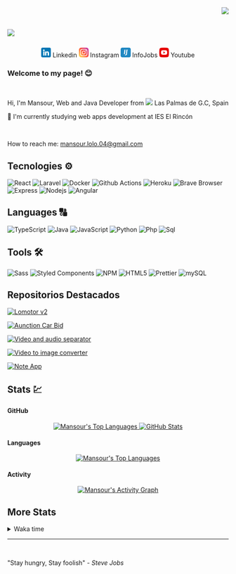 <a href="https://visitorbadge.io/status?path=https%3A%2F%2Fgithub.com%2Fmansulol">
  <img align="right" src="https://api.visitorbadge.io/api/visitors?path=https%3A%2F%2Fgithub.com%2Fmansulol&labelColor=%23697689&countColor=%232ccce4" />
</a>

<h1 align="left">
  <a href="https://git.io/typing-svg">
    <img src="https://readme-typing-svg.herokuapp.com/?lines=Hello,+There!+👋;This+is+Mansour+Lo+Lo....;Nice+to+meet+you!&center=true&size=26">
  </a>
</h1>

<p align="center">
  <img href="https://www.linkedin.com/in/mansour-lo-lo-722204332/" height="22px" src="./Images/linkedin.png">
  <span>Linkedin</span>
  <img href="https://www.instagram.com/" height="22px" src="./Images/instagram.png"> 
  <span>Instagram</span>
  <img href="https://www.infojobs.net/candidate/cv/view/index.xhtml?dgv=6889177562589839967" height="22px" src="./Images/infojobs.svg">
  <span>InfoJobs</span>
  <img href="https://www.youtube.com/" height="22px" src="./Images/youtube.png"> 
  <span>Youtube</span>
</p>

### Welcome to my page! 😊
<br>

<p align="start">
 Hi, I'm Mansour, Web and Java Developer from <img src="https://cdn-icons-png.flaticon.com/512/197/197593.png" width="13"/> 
 Las Palmas de G.C, Spain
</p>

<p>
  🔬 I'm currently studying web apps development at IES El Rincón
</p> 

<br>

<p>How to reach me: <a href="mailto:mansour.lolo.04@gmail.com">mansour.lolo.04@gmail.com</a></p>

## Tecnologies ⚙️
<p>
  <img alt="React" src="https://img.shields.io/badge/-React-45b8d8?style=flat-square&logo=react&logoColor=white" />
  <img alt="Laravel" src="https://img.shields.io/badge/-Laravel-f23b2f?style=flat-square&logo=laravel&logoColor=white" />
  <img alt="Docker" src="https://img.shields.io/badge/-Docker-46a2f1?style=flat-square&logo=docker&logoColor=white" />
  <img alt="Github Actions" src="https://img.shields.io/badge/-Github_Actions-2088FF?style=flat-square&logo=github-actions&logoColor=white" />
  <img alt="Heroku" src="https://img.shields.io/badge/-Heroku-430098?style=flat-square&logo=heroku&logoColor=white" />
  <img alt="Brave Browser" src="https://img.shields.io/badge/-Brave_Browser-FB542B?style=flat-square&logo=brave&logoColor=white" />
  <img alt="Express" src="https://img.shields.io/badge/Express-B2B2B2?style=flat-square&logo=Express&logoColor=white
  " />
  <img alt="Nodejs" src="https://img.shields.io/badge/-Nodejs-43853d?style=flat-square&logo=Node.js&logoColor=white" />
  <img alt="Angular" src="https://img.shields.io/badge/-Angular-DD0031?style=flat-square&logo=angular&logoColor=white" />
</p>


## Languages 🔠
<p>
  <img alt="TypeScript" src="https://img.shields.io/badge/-TypeScript-007ACC?style=flat-square&logo=typescript&logoColor=white" />
  <img alt="Java" src="https://custom-icon-badges.demolab.com/badge/Java-FF0000.svg?logo=java&logoColor=white"></a>
  <img alt="JavaScript" src="https://img.shields.io/badge/JavaScript-F7DF1E.svg?logo=javascript&logoColor=black"></a>
  <img alt="Python" src="https://img.shields.io/badge/Python-14354C.svg?logo=python&logoColor=white"></a>
  <img alt="Php" src="https://img.shields.io/badge/Php-7a86b8.svg?logo=php&logoColor=white"></a>
  <img alt="Sql" src="https://img.shields.io/badge/SQL-ffffff.svg?logo=sql&logoColor=white"></a>
</p>


## Tools 🛠️
<p>
  <img alt="Sass" src="https://img.shields.io/badge/-Sass-CC6699?style=flat-square&logo=sass&logoColor=white" />
  <img alt="Styled Components" src="https://img.shields.io/badge/-Styled_Components-db7092?style=flat-square&logo=styled-components&logoColor=white" />
  <img alt="NPM" src="https://img.shields.io/badge/-NPM-CB3837?style=flat-square&logo=npm&logoColor=white" />
  <img alt="HTML5" src="https://img.shields.io/badge/-HTML5-E34F26?style=flat-square&logo=html5&logoColor=white" />
  <img alt="Prettier" src="https://img.shields.io/badge/-Prettier-F7B93E?style=flat-square&logo=prettier&logoColor=white" />
  <img alt="mySQL" src="https://img.shields.io/badge/mysql-3e6e93.svg?logo=mysql&logoColor=white"></a>
</p>

<h2>Repositorios Destacados</h2>

<!-- <p align="center">
  <img src="https://github-readme-stats.vercel.app/api/pin/?username=mansulol&repo=Aunction-Car-Bid" alt="Aunction Car Bid Repo">
  <img src="https://github-readme-stats.vercel.app/api/pin/?username=mansulol&repo=Video-and-Audio-Separator" alt="Video-and-Audio-Separator Repo">
  <img src="https://github-readme-stats.vercel.app/api/pin/?username=mansulol&repo=Notes-App" alt="Notes App Repo">
  <img src="https://github-readme-stats.vercel.app/api/pin/?username=mansulol&repo=Lomotor-V2" alt="Lomotor V2 Repo">
</p> -->

[![Lomotor v2](https://svg.bookmark.style/api?url=https://github.com/mansulol/Lomotor-V2&mode=light&style=horizontal)](https://github.com/mansulol/Lomotor-V2)

[![Aunction Car Bid](https://svg.bookmark.style/api?url=https://github.com/mansulol/Aunction-Car-Bid&mode=dark&style=horizontal)](https://github.com/mansulol/Aunction-Car-Bid)

[![Video and audio separator](https://svg.bookmark.style/api?url=https://github.com/mansulol/Video-and-Audio-Separator&mode=light&style=horizontal)](https://github.com/mansulol/Video-and-Audio-Separator)

[![Video to image converter](https://svg.bookmark.style/api?url=https://github.com/mansulol/Video-to-Image-Converter&mode=dark&style=horizontal)](https://github.com/mansulol/Video-to-Image-Converter)

[![Note App](https://svg.bookmark.style/api?url=https://github.com/mansulol/Notes-App&mode=light&style=horizontal)](https://github.com/mansulol/Notes-App)


## Stats 💹

#### GitHub 
<p align="center">
  <a href="https://github.com/DenverCoder1/github-readme-streak-stats">
    <img alt="Mansour's Top Languages" src="https://streak-stats.demolab.com/?user=mansulol&theme=dark" height="200px"/>
  </a>
  <a href="https://github-readme-stats.vercel.app">
    <img  alt="GitHub Stats" src="https://github-readme-stats.vercel.app/api?username=mansulol&amp;show_icons=true&theme=react" height="200px"/>
  </a>
</p>

  <!-- https://denvercoder1-github-readme-stats.vercel.app/ -->
#### Languages
<p align="center">
  <a href="https://denvercoder1-github-readme-stats.vercel.app/">
    <img alt="Mansour's Top Languages" src="https://denvercoder1-github-readme-stats.vercel.app/api/top-langs/?username=mansulol&langs_count=8&layout=compact&theme=react&hide_border=true&bg_color=1F222E&title_color=F85D7F&icon_color=F8D866&hide=Jupyter%20Notebook,Roff" height="200px"/>
  </a>

</p>

  <!-- https://github.com/ashutosh00710/github-readme-activity-graph -->
#### Activity 
<p align="center">
  <a href="https://github.com/ashutosh00710/github-readme-activity-graph">
    <img alt="Mansour's Activity Graph" src="https://github-readme-activity-graph.vercel.app/graph/?username=mansulol&bg_color=1F222E&color=F8D866&line=F85D7F&point=FFFFFF&hide_border=true" />
  </a>
</p>


## More Stats 

<details>
  <summary>Waka time</summary>
  <!-- WakaTime -->
  <p>
  <img alt="Mansulol's WakaTime stats" src="https://wakatime.com/share/@Mansulol/ef7a791e-0c97-44e4-8fae-9814c99b869a.svg" >
  </p>

</details>

---
</br>
<p>
"Stay hungry, Stay foolish"
<cite>- Steve Jobs</cite> 
</p>

